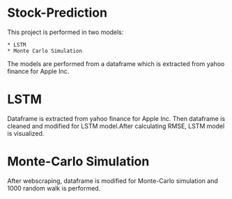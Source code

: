 # Stock-Prediction
This project is performed in two models:

    * LSTM
    * Monte Carlo Simulation

The models are performed from a dataframe which is extracted from yahoo finance for Apple Inc.

# LSTM

Dataframe is extracted from yahoo finance for Apple Inc. Then dataframe is cleaned and modified for LSTM model.After calculating RMSE, LSTM model is visualized.

# Monte-Carlo Simulation

After webscraping, dataframe is modified for Monte-Carlo simulation and 1000 random walk is performed.
